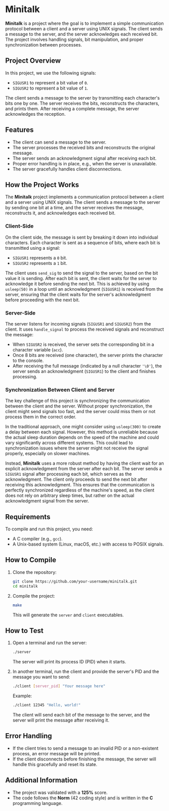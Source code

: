 # Minitalk

**Minitalk** is a project where the goal is to implement a simple communication protocol between a client and a server using UNIX signals. The client sends a message to the server, and the server acknowledges each received bit. The project involves handling signals, bit manipulation, and proper synchronization between processes.

## Project Overview

In this project, we use the following signals:

- `SIGUSR1` to represent a bit value of `0`.
- `SIGUSR2` to represent a bit value of `1`.

The client sends a message to the server by transmitting each character's bits one by one. The server receives the bits, reconstructs the characters, and prints them. After receiving a complete message, the server acknowledges the reception.

## Features

- The client can send a message to the server.
- The server processes the received bits and reconstructs the original message.
- The server sends an acknowledgment signal after receiving each bit.
- Proper error handling is in place, e.g., when the server is unavailable.
- The server gracefully handles client disconnections.

## How the Project Works

The **Minitalk** project implements a communication protocol between a client and a server using UNIX signals. The client sends a message to the server by sending one bit at a time, and the server receives the message, reconstructs it, and acknowledges each received bit.

### Client-Side

On the client side, the message is sent by breaking it down into individual characters. Each character is sent as a sequence of bits, where each bit is transmitted using a signal:
- `SIGUSR1` represents a `0` bit.
- `SIGUSR2` represents a `1` bit.

The client uses `send_sig` to send the signal to the server, based on the bit value it is sending. After each bit is sent, the client waits for the server to acknowledge it before sending the next bit. This is achieved by using `usleep(50)` in a loop until an acknowledgment (`SIGUSR1`) is received from the server, ensuring that the client waits for the server's acknowledgment before proceeding with the next bit.

### Server-Side

The server listens for incoming signals (`SIGUSR1` and `SIGUSR2`) from the client. It uses `handle_signal` to process the received signals and reconstruct the message:
- When `SIGUSR2` is received, the server sets the corresponding bit in a character variable (`acc`).
- Once 8 bits are received (one character), the server prints the character to the console.
- After receiving the full message (indicated by a null character `'\0'`), the server sends an acknowledgment (`SIGUSR1`) to the client and finishes processing.

### Synchronization Between Client and Server

The key challenge of this project is synchronizing the communication between the client and the server. Without proper synchronization, the client might send signals too fast, and the server could miss them or not process them in the correct order.

In the traditional approach, one might consider using `usleep(300)` to create a delay between each signal. However, this method is unreliable because the actual sleep duration depends on the speed of the machine and could vary significantly across different systems. This could lead to synchronization issues where the server might not receive the signal properly, especially on slower machines.

Instead, **Minitalk** uses a more robust method by having the client wait for an explicit acknowledgment from the server after each bit. The server sends a `SIGUSR1` signal after processing each bit, which serves as the acknowledgment. The client only proceeds to send the next bit after receiving this acknowledgment. This ensures that the communication is perfectly synchronized regardless of the machine's speed, as the client does not rely on arbitrary sleep times, but rather on the actual acknowledgment signal from the server.

## Requirements

To compile and run this project, you need:

- A C compiler (e.g., `gcc`).
- A Unix-based system (Linux, macOS, etc.) with access to POSIX signals.

## How to Compile

1. Clone the repository:

    ```bash
    git clone https://github.com/your-username/minitalk.git
    cd minitalk
    ```

2. Compile the project:

    ```bash
    make
    ```

    This will generate the `server` and `client` executables.

## How to Test

1. Open a terminal and run the server:

    ```bash
    ./server
    ```

    The server will print its process ID (PID) when it starts.

2. In another terminal, run the client and provide the server's PID and the message you want to send:

    ```bash
    ./client [server_pid] "Your message here"
    ```

    Example:

    ```bash
    ./client 12345 "Hello, world!"
    ```

    The client will send each bit of the message to the server, and the server will print the message after receiving it.

## Error Handling

- If the client tries to send a message to an invalid PID or a non-existent process, an error message will be printed.
- If the client disconnects before finishing the message, the server will handle this gracefully and reset its state.

## Additional Information

- The project was validated with a **125%** score.
- The code follows the **Norm** (42 coding style) and is written in the **C** programming language.
